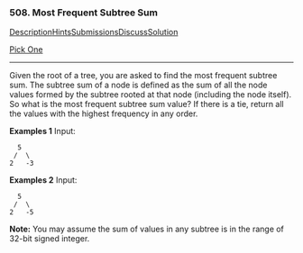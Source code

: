### 508. Most Frequent Subtree Sum

[Description](https://leetcode.com/problems/most-frequent-subtree-sum/description/)[Hints](https://leetcode.com/problems/most-frequent-subtree-sum/hints/)[Submissions](https://leetcode.com/problems/most-frequent-subtree-sum/submissions/)[Discuss](https://leetcode.com/problems/most-frequent-subtree-sum/discuss/)[Solution](https://leetcode.com/problems/most-frequent-subtree-sum/solution/)

[Pick One](https://leetcode.com/problems/random-one-question/)

------

Given the root of a tree, you are asked to find the most frequent subtree sum. The subtree sum of a node is defined as the sum of all the node values formed by the subtree rooted at that node (including the node itself). So what is the most frequent subtree sum value? If there is a tie, return all the values with the highest frequency in any order.

**Examples 1**
Input:

```
  5
 /  \
2   -3
```

**Examples 2**
Input:

```
  5
 /  \
2   -5
```

**Note:** You may assume the sum of values in any subtree is in the range of 32-bit signed integer.